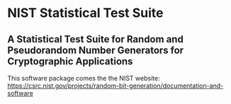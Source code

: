 # NIST Statistical Test Suite
## A Statistical Test Suite for Random and Pseudorandom Number Generators for Cryptographic Applications

This software package comes the the NIST website:
https://csrc.nist.gov/projects/random-bit-generation/documentation-and-software
